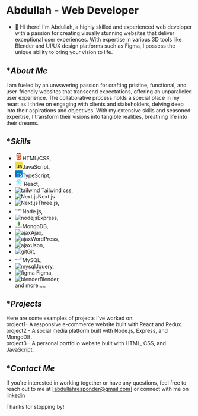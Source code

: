 # Abdullah - Web Developer

- 👋 Hi there! I'm Abdullah, a highly skilled and experienced web developer with a passion for creating visually stunning websites that deliver exceptional user experiences. With expertise in various 3D tools like Blender and UI/UX design platforms such as Figma, I possess the unique ability to bring your vision to life.




## **About Me*

I am fueled by an unwavering passion for crafting pristine, functional, and user-friendly websites that transcend expectations, offering an unparalleled user experience. The collaborative process holds a special place in my heart as I thrive on engaging with clients and stakeholders, delving deep into their aspirations and objectives. With my extensive skills and seasoned expertise, I transform their visions into tangible realities, breathing life into their dreams.




## **Skills*

-  <img src="https://raw.githubusercontent.com/devicons/devicon/master/icons/html5/html5-original-wordmark.svg" alt="html5" width="20" height="20"/>HTML/CSS,                                 
- <img src="https://raw.githubusercontent.com/devicons/devicon/master/icons/javascript/javascript-original.svg" alt="javascript" width="20" height="20"/>JavaScript, <br />
-  <img src="https://raw.githubusercontent.com/devicons/devicon/master/icons/typescript/typescript-original.svg" alt="typescript" width="20" height="20"/>TypeScript,                             
- <img src="https://raw.githubusercontent.com/devicons/devicon/master/icons/react/react-original-wordmark.svg" alt="react" width="20" height="20"/> React,  <br />
- <img src="https://www.vectorlogo.zone/logos/tailwindcss/tailwindcss-icon.svg" alt="tailwind" width="20" height="20"/> Tailwind css,                            
- <img src="https://dinhanhthi.com/img/header/nextjs.png" alt="Next.js" width="20" height="20"/>Next.js                            
- <img src="https://global.discourse-cdn.com/standard17/uploads/threejs/optimized/2X/e/e4f86d2200d2d35c30f7b1494e96b9595ebc2751_2_496x500.png" alt="Next.js" width="20" height="20"/>Three.js,  <br />
- <img src="https://raw.githubusercontent.com/devicons/devicon/master/icons/nodejs/nodejs-original-wordmark.svg" alt="nodejs" width="20" height="20"/>Node.js,                             
- <img src="https://camo.githubusercontent.com/0566752248b4b31b2c4bdc583404e41066bd0b6726f310b73e1140deefcc31ac/68747470733a2f2f692e636c6f756475702e636f6d2f7a6659366c4c376546612d3330303078333030302e706e67" alt="nodejs" width="20" height="20"/>Express,  <br />
-  <img src="https://raw.githubusercontent.com/devicons/devicon/master/icons/mongodb/mongodb-original-wordmark.svg" alt="mongodb" width="20" height="20"/>MongoDB,                            
- <img src="https://upload.wikimedia.org/wikipedia/commons/thumb/a/a1/AJAX_logo_by_gengns.svg/398px-AJAX_logo_by_gengns.svg.png?20221015001337" alt="ajax" width="20" height="20"/>Ajax,  <br />
-  <img src="https://upload.wikimedia.org/wikipedia/commons/thumb/9/98/WordPress_blue_logo.svg/150px-WordPress_blue_logo.svg.png" alt="ajax" width="20" height="20"/>WordPress,
- <img src="https://upload.wikimedia.org/wikipedia/commons/thumb/c/c9/JSON_vector_logo.svg/160px-JSON_vector_logo.svg.png" alt="ajax" width="20" height="20"/>Json,   <br />
- <img src="https://www.vectorlogo.zone/logos/git-scm/git-scm-icon.svg" alt="git" width="20" height="20"/>Git,
-  <img src="https://raw.githubusercontent.com/devicons/devicon/master/icons/mysql/mysql-original-wordmark.svg" alt="mysql" width="20" height="20"/>MySQL,
- <img src="https://technokrats.in/wp-content/uploads/2020/11/Content1-7.png" alt="mysql" width="20" height="20"/>Jquery,                              
-  <img src="https://www.vectorlogo.zone/logos/figma/figma-icon.svg" alt="figma" width="20" height="20"/> Figma,   <br />
- <img src="https://download.blender.org/branding/community/blender_community_badge_white.svg" alt="blender" width="20" height="20"/>Blender,                            
   and more.....  




## **Projects*

Here are some examples of projects I've worked on: <br />
project1- A responsive e-commerce website built with React and Redux. <br />
project2 - A social media platform built with Node.js, Express, and MongoDB. <br />
project3 - A personal portfolio website built with HTML, CSS, and JavaScript. <br />




 ## **Contact Me*

If you're interested in working together or have any questions,
feel free to reach out to me at [abdullahresponder@gmail.com] or connect with me on [linkedin]( https://www.linkedin.com/in/abdullah-future-b52323280/)

Thanks for stopping by!
